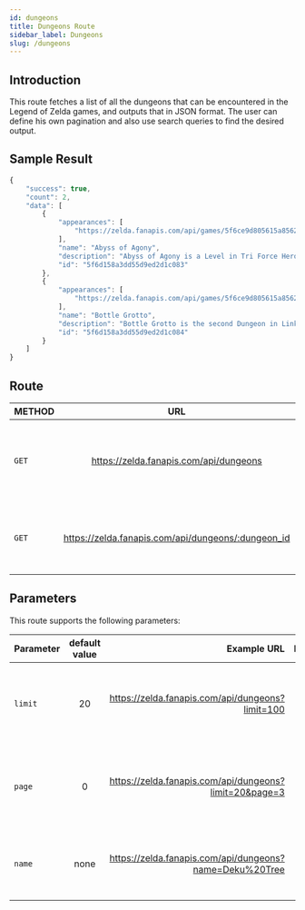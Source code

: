 ```yaml
---
id: dungeons
title: Dungeons Route
sidebar_label: Dungeons
slug: /dungeons
---
```


## Introduction

This route fetches a list of all the dungeons that can be encountered in the Legend of Zelda games, and outputs that in JSON format. The user can define his own pagination and also use search queries to find the desired output. 

## Sample Result

```javascript
{
	"success": true,
	"count": 2,
	"data": [
		{
			"appearances": [
				"https://zelda.fanapis.com/api/games/5f6ce9d805615a85623ec2ce"
			],
			"name": "Abyss of Agony",
			"description": "Abyss of Agony is a Level in Tri Force Heroes. It is the second Level of the Riverside area. ",
			"id": "5f6d158a3dd55d9ed2d1c083"
		},
		{
			"appearances": [
				"https://zelda.fanapis.com/api/games/5f6ce9d805615a85623ec2c3"
			],
			"name": "Bottle Grotto",
			"description": "Bottle Grotto is the second Dungeon in Link's Awakening. It is the resting place of the Conch Horn, one of the eight Instruments of the Sirens. The entrance to this Dungeon is located within Goponga Swamp, north of the Mysterious Forest and is surrounded by swampy Water fitting with the Dungeon being named a Grotto, which is a cave located near a source of Water and is prone to flooding, although no Water can actually be found within the Dungeon. BowWow is needed to enter, as the entrance is completely blocked by Goponga Flowers, which cannot be destroyed by using any of the weapons Link currently has available to him. The interior of this Dungeon is mostly gray flooring and blue walls. The main tool of the Dungeon is the Power Bracelet, which is required to lift the numerous Pots and the Genie's Bottle which the level is named after. The mini-boss is a Hinox. ",
			"id": "5f6d158a3dd55d9ed2d1c084"
		}
	]
}
```


## Route

| METHOD        |      URL      |   DESCRIPTION |
| ------------- | :-----------: | -----: |
| `GET`         | https://zelda.fanapis.com/api/dungeons | This route retrieves a list of all the characters of **The Legend of Zelda** games so far. |
| `GET`         | https://zelda.fanapis.com/api/dungeons/:dungeon_id | This route retrieves one **The Legend of Zelda** character using its ID. |

## Parameters

This route supports the following parameters:

| Parameter        |      default value      | Example URL |  DESCRIPTION |
| ------------- | :-----------: | -----: |  -----: |
| `limit`        | 20 | https://zelda.fanapis.com/api/dungeons?limit=100 | This parameter is used to set the maximum amount of items in the response |
| `page`         | 0 | https://zelda.fanapis.com/api/dungeons?limit=20&page=3 | This parameter is used no navigate between pages of results |
| `name`         | none | https://zelda.fanapis.com/api/dungeons?name=Deku%20Tree  | This parameter is used to search for dungeons by their names |
